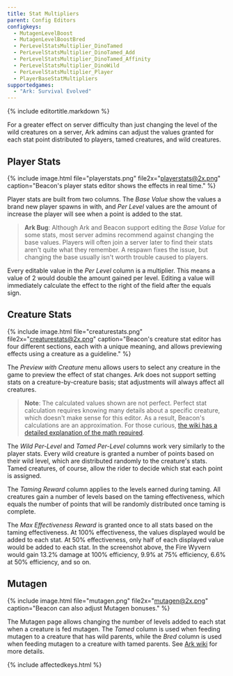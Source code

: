 ```yaml
---
title: Stat Multipliers
parent: Config Editors
configkeys:
  - MutagenLevelBoost
  - MutagenLevelBoostBred
  - PerLevelStatsMultiplier_DinoTamed
  - PerLevelStatsMultiplier_DinoTamed_Add
  - PerLevelStatsMultiplier_DinoTamed_Affinity
  - PerLevelStatsMultiplier_DinoWild
  - PerLevelStatsMultiplier_Player
  - PlayerBaseStatMultipliers
supportedgames:
  - "Ark: Survival Evolved"
---
```

{% include editortitle.markdown %}

For a greater effect on server difficulty than just changing the level of the wild creatures on a server, Ark admins can adjust the values granted for each stat point distributed to players, tamed creatures, and wild creatures.

## Player Stats

{% include image.html file="playerstats.png" file2x="playerstats@2x.png" caption="Beacon's player stats editor shows the effects in real time." %}

Player stats are built from two columns. The _Base Value_ show the values a brand new player spawns in with, and _Per Level_ values are the amount of increase the player will see when a point is added to the stat.

> **Ark Bug**: Although Ark and Beacon support editing the _Base Value_ for some stats, most server admins recommend against changing the base values. Players will often join a server later to find their stats aren't quite what they remember. A respawn fixes the issue, but changing the base usually isn't worth trouble caused to players.

Every editable value in the _Per Level_ column is a multiplier. This means a value of 2 would double the amount gained per level. Editing a value will immediately calculate the effect to the right of the field after the equals sign.

## Creature Stats

{% include image.html file="creaturestats.png" file2x="creaturestats@2x.png" caption="Beacon's creature stat editor has four different sections, each with a unique meaning, and allows previewing effects using a creature as a guideline." %}

The _Preview with Creature_ menu allows users to select any creature in the game to preview the effect of stat changes. Ark does not support setting stats on a creature-by-creature basis; stat adjustments will always affect all creatures.

> **Note**: The calculated values shown are not perfect. Perfect stat calculation requires knowing many details about a specific creature, which doesn't make sense for this editor. As a result, Beacon's calculations are an approximation. For those curious, [the wiki has a detailed explanation of the math required](https://ark.wiki.gg/wiki/Creature_stats_calculation).

The _Wild Per-Level_ and _Tamed Per-Level_ columns work very similarly to the player stats. Every wild creature is granted a number of points based on their wild level, which are distributed randomly to the creature's stats. Tamed creatures, of course, allow the rider to decide which stat each point is assigned.

The _Taming Reward_ column applies to the levels earned during taming. All creatures gain a number of levels based on the taming effectiveness, which equals the number of points that will be randomly distributed once taming is complete.

The _Max Effectiveness Reward_ is granted once to all stats based on the taming effectiveness. At 100% effectiveness, the values displayed would be added to each stat. At 50% effectiveness, only half of each displayed value would be added to each stat. In the screenshot above, the Fire Wyvern would gain 13.2% damage at 100% efficiency, 9.9% at 75% efficiency, 6.6% at 50% efficiency, and so on.

## Mutagen

{% include image.html file="mutagen.png" file2x="mutagen@2x.png" caption="Beacon can also adjust Mutagen bonuses." %}

The Mutagen page allows changing the number of levels added to each stat when a creature is fed mutagen. The _Tamed_ column is used when feeding mutagen to a creature that has wild parents, while the _Bred_ column is used when feeding mutagen to a creature with tamed parents. See [Ark wiki](https://ark.wiki.gg/wiki/Mutagen#Usage) for more details.

{% include affectedkeys.html %}